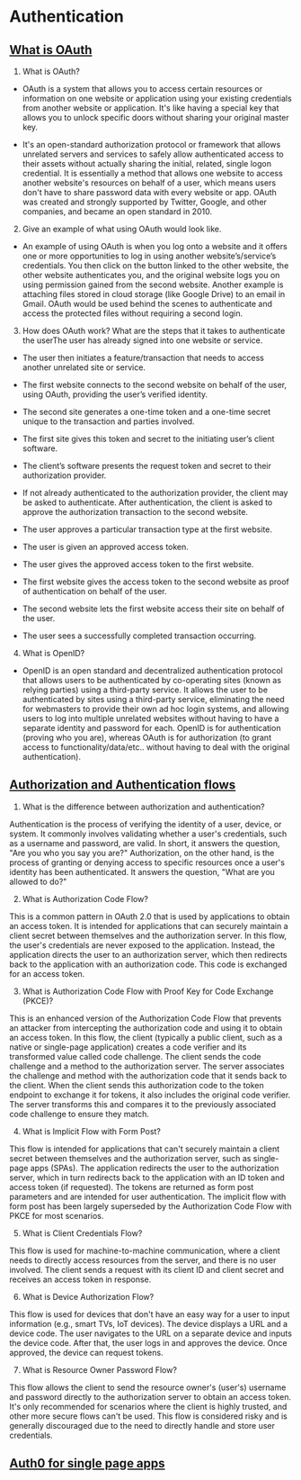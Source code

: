 # Authentication

## [What is OAuth](https://www.csoonline.com/article/3216404/what-is-oauth-how-the-open-authorization-framework-works.html)

1. What is OAuth?

- OAuth is a system that allows you to access certain resources or information on one website or application using your existing credentials from another website or application. It's like having a special key that allows you to unlock specific doors without sharing your original master key.

- It's an open-standard authorization protocol or framework that allows unrelated servers and services to safely allow authenticated access to their assets without actually sharing the initial, related, single logon credential. It is essentially a method that allows one website to access another website's resources on behalf of a user, which means users don't have to share password data with every website or app. OAuth was created and strongly supported by Twitter, Google, and other companies, and became an open standard in 2010.

2. Give an example of what using OAuth would look like.

- An example of using OAuth is when you log onto a website and it offers one or more opportunities to log in using another website’s/service’s credentials. You then click on the button linked to the other website, the other website authenticates you, and the original website logs you on using permission gained from the second website. Another example is attaching files stored in cloud storage (like Google Drive) to an email in Gmail. OAuth would be used behind the scenes to authenticate and access the protected files without requiring a second login.

3. How does OAuth work? What are the steps that it takes to authenticate the userThe user has already signed into one website or service.

- The user then initiates a feature/transaction that needs to access another unrelated site or service.

- The first website connects to the second website on behalf of the user, using OAuth, providing the user’s verified identity.

- The second site generates a one-time token and a one-time secret unique to the transaction and parties involved.

- The first site gives this token and secret to the initiating user’s client software.

- The client’s software presents the request token and secret to their authorization provider.

- If not already authenticated to the authorization provider, the client may be asked to authenticate. After authentication, the client is asked to approve the authorization transaction to the second website.

- The user approves a particular transaction type at the first website.

- The user is given an approved access token.

- The user gives the approved access token to the first website.

- The first website gives the access token to the second website as proof of authentication on behalf of the user.

- The second website lets the first website access their site on behalf of the user.

- The user sees a successfully completed transaction occurring.

4. What is OpenID?

- OpenID is an open standard and decentralized authentication protocol that allows users to be authenticated by co-operating sites (known as relying parties) using a third-party service. It allows the user to be authenticated by sites using a third-party service, eliminating the need for webmasters to provide their own ad hoc login systems, and allowing users to log into multiple unrelated websites without having to have a separate identity and password for each. OpenID is for authentication (proving who you are), whereas OAuth is for authorization (to grant access to functionality/data/etc.. without having to deal with the original authentication).

## [Authorization and Authentication flows](https://auth0.com/docs/get-started/authentication-and-authorization-flow)


1. What is the difference between authorization and authentication?

Authentication is the process of verifying the identity of a user, device, or system. It commonly involves validating whether a user's credentials, such as a username and password, are valid. In short, it answers the question, "Are you who you say you are?"
Authorization, on the other hand, is the process of granting or denying access to specific resources once a user's identity has been authenticated. It answers the question, "What are you allowed to do?"

2. What is Authorization Code Flow?

 This is a common pattern in OAuth 2.0 that is used by applications to obtain an access token. It is intended for applications that can securely maintain a client secret between themselves and the authorization server. In this flow, the user's credentials are never exposed to the application. Instead, the application directs the user to an authorization server, which then redirects back to the application with an authorization code. This code is exchanged for an access token.

3. What is Authorization Code Flow with Proof Key for Code Exchange (PKCE)?

 This is an enhanced version of the Authorization Code Flow that prevents an attacker from intercepting the authorization code and using it to obtain an access token. In this flow, the client (typically a public client, such as a native or single-page application) creates a code verifier and its transformed value called code challenge. The client sends the code challenge and a method to the authorization server. The server associates the challenge and method with the authorization code that it sends back to the client. When the client sends this authorization code to the token endpoint to exchange it for tokens, it also includes the original code verifier. The server transforms this and compares it to the previously associated code challenge to ensure they match.

4. What is Implicit Flow with Form Post?

This flow is intended for applications that can't securely maintain a client secret between themselves and the authorization server, such as single-page apps (SPAs). The application redirects the user to the authorization server, which in turn redirects back to the application with an ID token and access token (if requested). The tokens are returned as form post parameters and are intended for user authentication. The implicit flow with form post has been largely superseded by the Authorization Code Flow with PKCE for most scenarios.

5. What is Client Credentials Flow?

This flow is used for machine-to-machine communication, where a client needs to directly access resources from the server, and there is no user involved. The client sends a request with its client ID and client secret and receives an access token in response.

6. What is Device Authorization Flow?

This flow is used for devices that don't have an easy way for a user to input information (e.g., smart TVs, IoT devices). The device displays a URL and a device code. The user navigates to the URL on a separate device and inputs the device code. After that, the user logs in and approves the device. Once approved, the device can request tokens.

7. What is Resource Owner Password Flow?

This flow allows the client to send the resource owner's (user's) username and password directly to the authorization server to obtain an access token. It's only recommended for scenarios where the client is highly trusted, and other more secure flows can't be used. This flow is considered risky and is generally discouraged due to the need to directly handle and store user credentials.

## [Auth0 for single page apps](https://auth0.com/docs/libraries/auth0-react)